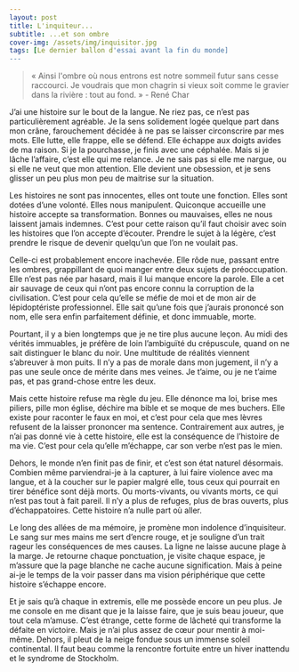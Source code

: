 ```yaml
---
layout: post
title: L'inquiteur...
subtitle: ...et son ombre
cover-img: /assets/img/inquisitor.jpg
tags: [Le dernier ballon d'essai avant la fin du monde]
---
```


> « Ainsi l'ombre où nous entrons est notre sommeil futur sans cesse raccourci. Je voudrais que mon chagrin si vieux soit comme le gravier dans la rivière : tout au fond. » - René Char

J’ai une histoire sur le bout de la langue. Ne riez pas, ce n’est pas particulièrement agréable. Je la sens solidement logée quelque part dans mon crâne, farouchement décidée à ne pas se laisser circonscrire par mes mots. Elle lutte, elle frappe, elle se défend. Elle échappe aux doigts avides de ma raison. Si je la pourchasse, je finis avec une céphalée. Mais si je lâche l’affaire, c’est elle qui me relance. Je ne sais pas si elle me nargue, ou si elle ne veut que mon attention. Elle devient une obsession, et je sens glisser un peu plus mon peu de maitrise sur la situation.

Les histoires ne sont pas innocentes, elles ont toute une fonction. Elles sont dotées d’une volonté. Elles nous manipulent. Quiconque accueille une histoire accepte sa transformation. Bonnes ou mauvaises, elles ne nous laissent jamais indemnes. C’est pour cette raison qu’il faut choisir avec soin les histoires que l’on accepte d’écouter. Prendre le sujet à la légère, c’est prendre le risque de devenir quelqu’un que l’on ne voulait pas.

Celle-ci est probablement encore inachevée. Elle rôde nue, passant entre les ombres, grappillant de quoi manger entre deux sujets de préoccupation. Elle n’est pas née par hasard, mais il lui manque encore la parole. Elle a cet air sauvage de ceux qui n’ont pas encore connu la corruption de la civilisation. C’est pour cela qu’elle se méfie de moi et de mon air de lépidoptériste professionnel. Elle sait qu’une fois que j’aurais prononcé son nom, elle sera enfin parfaitement définie, et donc immuable, morte.

Pourtant, il y a bien longtemps que je ne tire plus aucune leçon. Au midi des vérités immuables, je préfère de loin l’ambiguïté du crépuscule, quand on ne sait distinguer le blanc du noir. Une multitude de réalités viennent s’abreuver à mon puits. Il n’y a pas de morale dans mon jugement, il n’y a pas une seule once de mérite dans mes veines. Je t’aime, ou je ne t’aime pas, et pas grand-chose entre les deux.

Mais cette histoire refuse ma règle du jeu. Elle dénonce ma loi, brise mes piliers, pille mon église, déchire ma bible et se moque de mes buchers. Elle existe pour raconter le faux en moi, et c’est pour cela que mes lèvres refusent de la laisser prononcer ma sentence. Contrairement aux autres, je n’ai pas donné vie à cette histoire, elle est la conséquence de l’histoire de ma vie. C’est pour cela qu’elle m’échappe, car son verbe n’est pas le mien.

Dehors, le monde n’en finit pas de finir, et c’est son état naturel désormais. Combien même parviendrai-je à la capturer, à lui faire violence avec ma langue, et à la coucher sur le papier malgré elle, tous ceux qui pourrait en tirer bénéfice sont déjà morts. Ou morts-vivants, ou vivants morts, ce qui n’est pas tout à fait pareil. Il n’y a plus de refuges, plus de bras ouverts, plus d’échappatoires. Cette histoire n’a nulle part où aller.

Le long des allées de ma mémoire, je promène mon indolence d’inquisiteur. Le sang sur mes mains me sert d’encre rouge, et je souligne d’un trait rageur les conséquences de mes causes. La ligne ne laisse aucune plage à la marge. Je retourne chaque ponctuation, je visite chaque espace, je m’assure que la page blanche ne cache aucune signification. Mais à peine ai-je le temps de la voir passer dans ma vision périphérique que cette histoire s’échappe encore. 

Et je sais qu’à chaque in extremis, elle me possède encore un peu plus. Je me console en me disant que je la laisse faire, que je suis beau joueur, que tout cela m’amuse. C’est étrange, cette forme de lâcheté qui transforme la défaite en victoire. Mais je n’ai plus assez de cœur pour mentir à moi-même. Dehors, il pleut de la neige fondue sous un immense soleil continental. Il faut beau comme la rencontre fortuite entre un hiver inattendu et le syndrome de Stockholm.
